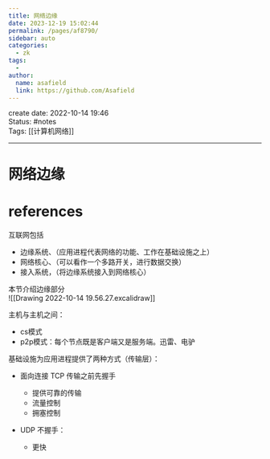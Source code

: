```yaml
---
title: 网络边缘
date: 2023-12-19 15:02:44
permalink: /pages/af8790/
sidebar: auto
categories:
  - zk
tags:
  - 
author: 
  name: asafield
  link: https://github.com/Asafield
---
```

create date: 2022-10-14 19:46  
Status: #notes   
Tags: [[计算机网络]]

---

# 网络边缘

# references


互联网包括

-   边缘系统、（应用进程代表网络的功能、工作在基础设施之上）
-   网络核心、（可以看作一个多路开关，进行数据交换）
-   接入系统，（将边缘系统接入到网络核心）

本节介绍边缘部分  
![[Drawing 2022-10-14 19.56.27.excalidraw]]


主机与主机之间：

-   cs模式
-   p2p模式：每个节点既是客户端又是服务端。迅雷、电驴

基础设施为应用进程提供了两种方式（传输层）：

-   面向连接 TCP 传输之前先握手

	-   提供可靠的传输 
	-   流量控制
	-   拥塞控制

-   UDP 不握手：

	-   更快

